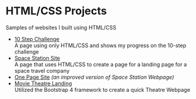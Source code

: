 # HTML/CSS Projects
Samples of websites I built using HTML/CSS
 + [10 Step Challenge](./Challenges/10VideoOverlay.html)\
A page using only HTML/CSS and shows my progress on the 10-step challenge
 + [Space Station Site](./SpaceStationWebsite/index.html)\
A page that uses HTML/CSS to create a page for a landing page for a space travel company
 + [One Page Site](./One-Page-Website/OnePageWebsite.html) _(an improved version of Space Station Webpage)_
 + [Movie Theatre Landing](./Bootstrap4Project/Cinemas.html)\
Utilized the Bootstrap 4 framework to create a quick Theatre Webpage